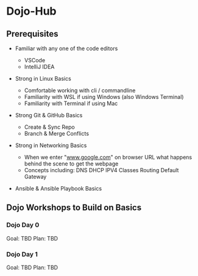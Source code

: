 # Dojo-Hub

## Prerequisites

- Familiar with any one of the code editors
    - VSCode
    - IntelliJ IDEA

- Strong in Linux Basics
    - Comfortable working with cli / commandline
    - Familiarity with WSL if using Windows (also Windows Terminal)
    - Familiarity with Terminal if using Mac

- Strong Git & GitHub Basics
    - Create & Sync Repo
    - Branch &  Merge Conflicts

- Strong in Networking Basics
    - When we enter "www.google.com" on browser URL what happens behind the scene to get the webpage
    - Concepts including:
        DNS
        DHCP
        IPV4 Classes
        Routing
        Default Gateway

- Ansible & Ansible Playbook Basics

## Dojo Workshops to Build on Basics

### Dojo Day 0

Goal:
    TBD
Plan:
    TBD

### Dojo Day 1

Goal:
    TBD
Plan:
    TBD